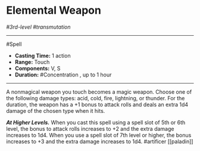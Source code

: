 # Elemental Weapon
*#3rd-level #transmutation*
___ 
#Spell
- **Casting Time:** 1 action
- **Range:** Touch
- **Components:** V, S
- **Duration:** #Concentration , up to 1 hour
---
A nonmagical weapon you touch becomes a magic weapon. Choose one of the following damage types: acid, cold, fire, lightning, or thunder. For the duration, the weapon has a +1 bonus to attack rolls and deals an extra 1d4 damage of the chosen type when it hits.

***At Higher Levels.*** When you cast this spell using a spell slot of 5th or 6th level, the bonus to attack rolls increases to +2 and the extra damage increases to 1d4. When you use a spell slot of 7th level or higher, the bonus increases to +3 and the extra damage increases to 1d4.
#artificer
[[paladin]]
